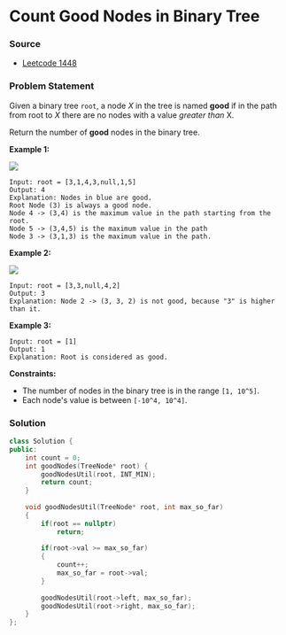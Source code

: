 # Count Good Nodes in Binary Tree

### Source

* [Leetcode 1448](https://leetcode.com/problems/count-good-nodes-in-binary-tree/)

### Problem Statement

Given a binary tree `root`, a node _X_ in the tree is named **good** if in the path from root to _X_ there are no nodes with a value _greater than_ X.

Return the number of **good** nodes in the binary tree.

**Example 1:**

![](https://assets.leetcode.com/uploads/2020/04/02/test_sample_1.png)

```text
Input: root = [3,1,4,3,null,1,5]
Output: 4
Explanation: Nodes in blue are good.
Root Node (3) is always a good node.
Node 4 -> (3,4) is the maximum value in the path starting from the root.
Node 5 -> (3,4,5) is the maximum value in the path
Node 3 -> (3,1,3) is the maximum value in the path.
```

**Example 2:**

![](https://assets.leetcode.com/uploads/2020/04/02/test_sample_2.png)

```text
Input: root = [3,3,null,4,2]
Output: 3
Explanation: Node 2 -> (3, 3, 2) is not good, because "3" is higher than it.
```

**Example 3:**

```text
Input: root = [1]
Output: 1
Explanation: Root is considered as good.
```

**Constraints:**

* The number of nodes in the binary tree is in the range `[1, 10^5]`.
* Each node's value is between `[-10^4, 10^4]`.

### Solution

```cpp
class Solution {
public:
    int count = 0;
    int goodNodes(TreeNode* root) {
        goodNodesUtil(root, INT_MIN);  
        return count;
    }
    
    void goodNodesUtil(TreeNode* root, int max_so_far)
    {
        if(root == nullptr)
            return;
        
        if(root->val >= max_so_far)
        {
            count++;
            max_so_far = root->val;
        }
        
        goodNodesUtil(root->left, max_so_far);
        goodNodesUtil(root->right, max_so_far);
    }
};
```

